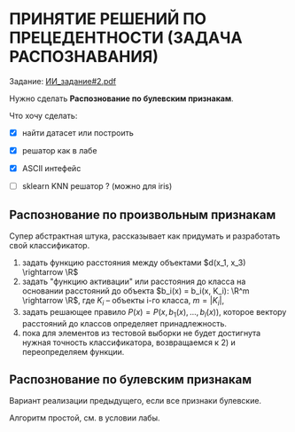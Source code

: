 # ПРИНЯТИЕ РЕШЕНИЙ ПО ПРЕЦЕДЕНТНОСТИ (ЗАДАЧА РАСПОЗНАВАНИЯ)

Задание: [ИИ_задание#2.pdf](https://drive.google.com/drive/folders/1KI9peDWk-RDMXwyCGJ110MJRmmMsuzOj)


Нужно сделать **Распознование по булевским признакам**. 

Что хочу сделать:

- [x] найти датасет или построить
- [x] решатор как в лабе
- [x] ASCII интефейс
- [ ] sklearn KNN решатор ? (можно для iris)


## Распознование по произвольным признакам

Супер абстрактная штука, рассказывает как придумать и разработать свой классификатор.

1) задать функцию расстояния между объектами $d(x_1, x_3) \rightarrow \R$
2) задать "функцию активации" или расстояния до класса на основании расстояний до объекта $b_i(x) = b_i(x, K_i): \R^m \rightarrow \R$, где $K_i$ – объекты i-го класса, $m = |K_i|$, 
3) задать решающее правило $P(x) = P(x, b_1(x), ... , b_l(x))$, которое вектору расстояний до классов определяет принадлежность.
4) пока для элементов из тестовой выборки не будет достигнута нужная точность классификатора, возвращаемся к 2) и переопределяем функции.

## Распознование по булевским признакам

Вариант реализации предыдущего, если все признаки булевские. 

Алгоритм простой, см. в условии лабы.




